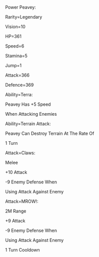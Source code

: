 Power Peavey:

Rarity=Legendary

Vision=10

HP=361

Speed=6

Stamina=5

Jump=1

Attack=366

Defence=369

Ability=Terra:

Peavey Has +5 Speed

When Attacking Enemies

Ability=Terrain Attack:

Peavey Can Destroy Terrain At The Rate Of

1 Turn

Attack=Claws:

Melee

+10 Attack

-9 Enemy Defense When

Using Attack Against Enemy

Attack=MROW!:

2M Range

+9 Attack

-9 Enemy Defense When

Using Attack Against Enemy

1 Turn Cooldown
